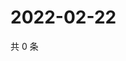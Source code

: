 # 2022-02-22

共 0 条

<!-- BEGIN WEIBO -->
<!-- 最后更新时间 Tue Feb 22 2022 01:12:08 GMT+0800 (China Standard Time) -->

<!-- END WEIBO -->
